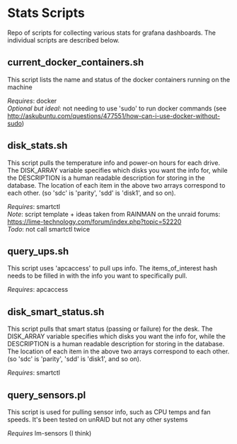 # Stats Scripts
Repo of scripts for collecting various stats for grafana dashboards. The individual scripts are described below.

## current_docker_containers.sh
This script lists the name and status of the docker containers running on the machine

*Requires*: docker  
*Optional but ideal*: not needing to use 'sudo' to run docker commands (see http://askubuntu.com/questions/477551/how-can-i-use-docker-without-sudo)

## disk_stats.sh
This script pulls the temperature info and power-on hours for each drive. The DISK_ARRAY variable specifies which disks you want the info for, while the DESCRIPTION is a human readable description for storing in the database. The location of each item in the above two arrays correspond to each other. (so 'sdc' is 'parity', 'sdd' is 'disk1', and so on).

*Requires*: smartctl  
*Note*: script template + ideas taken from RAINMAN on the unraid forums: https://lime-technology.com/forum/index.php?topic=52220  
*Todo*: not call smartctl twice  

## query_ups.sh
This script uses 'apcaccess' to pull ups info. The items_of_interest hash needs to be filled in with the info you want to specifically pull.

*Requires*: apcaccess

## disk_smart_status.sh
This script pulls that smart status (passing or failure) for the desk. The DISK_ARRAY variable specifies which disks you want the info for, while the DESCRIPTION is a human readable description for storing in the database. The location of each item in the above two arrays correspond to each other. (so 'sdc' is 'parity', 'sdd' is 'disk1', and so on).

*Requires*: smartctl

## query_sensors.pl
This script is used for pulling sensor info, such as CPU temps and fan speeds. It's been tested on unRAID but not any other systems

*Requires* lm-sensors (I think)
